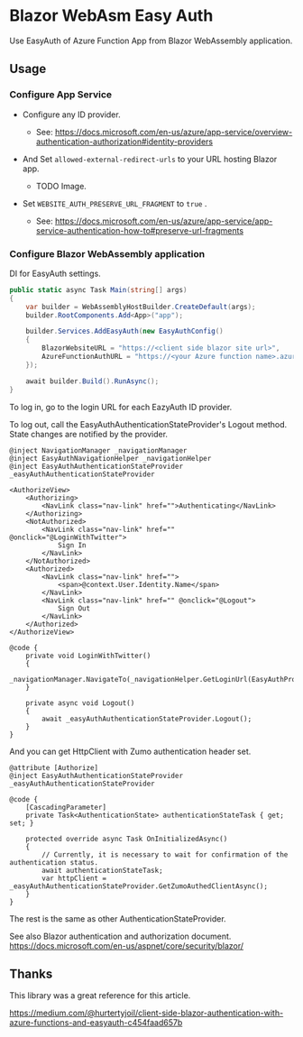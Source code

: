 # Blazor WebAsm Easy Auth

Use EasyAuth of Azure Function App from Blazor WebAssembly application.


## Usage

### Configure App Service

- Configure any ID provider.
	- See: https://docs.microsoft.com/en-us/azure/app-service/overview-authentication-authorization#identity-providers
- And Set `allowed-external-redirect-urls` to your URL hosting Blazor app.
	- TODO Image.

- Set `WEBSITE_AUTH_PRESERVE_URL_FRAGMENT` to  `true` .
	- See: 
https://docs.microsoft.com/en-us/azure/app-service/app-service-authentication-how-to#preserve-url-fragments


### Configure Blazor WebAssembly application

DI for EasyAuth settings.

```cs
public static async Task Main(string[] args)
{
    var builder = WebAssemblyHostBuilder.CreateDefault(args);
    builder.RootComponents.Add<App>("app");

    builder.Services.AddEasyAuth(new EasyAuthConfig()
    {
        BlazorWebsiteURL = "https://<client side blazor site url>",
        AzureFunctionAuthURL = "https://<your Azure function name>.azurewebsites.net",   
    });

    await builder.Build().RunAsync();
}
```

To log in, go to the login URL for each EazyAuth ID provider.

To log out, call the EasyAuthAuthenticationStateProvider's Logout method. State changes are notified by the provider.

```razor
@inject NavigationManager _navigationManager
@inject EasyAuthNavigationHelper _navigationHelper
@inject EasyAuthAuthenticationStateProvider _easyAuthAuthenticationStateProvider

<AuthorizeView>
    <Authorizing>
        <NavLink class="nav-link" href="">Authenticating</NavLink>
    </Authorizing>
    <NotAuthorized>
        <NavLink class="nav-link" href="" @onclick="@LoginWithTwitter">
            Sign In
        </NavLink>
    </NotAuthorized>
    <Authorized>
        <NavLink class="nav-link" href="">
            <span>@context.User.Identity.Name</span>
        </NavLink>
        <NavLink class="nav-link" href="" @onclick="@Logout">
            Sign Out
        </NavLink>
    </Authorized>
</AuthorizeView>

@code {
    private void LoginWithTwitter()
    {
        _navigationManager.NavigateTo(_navigationHelper.GetLoginUrl(EasyAuthProvider.Twitter));
    }

    private async void Logout()
    {
        await _easyAuthAuthenticationStateProvider.Logout();
    }
}
```

And you can get HttpClient with Zumo authentication header set.

```razor
@attribute [Authorize]
@inject EasyAuthAuthenticationStateProvider _easyAuthAuthenticationStateProvider

@code {
    [CascadingParameter]
    private Task<AuthenticationState> authenticationStateTask { get; set; }

    protected override async Task OnInitializedAsync()
    {
        // Currently, it is necessary to wait for confirmation of the authentication status.
        await authenticationStateTask;
        var httpClient = _easyAuthAuthenticationStateProvider.GetZumoAuthedClientAsync();
    }
}
```

The rest is the same as other AuthenticationStateProvider.

See also Blazor authentication and authorization document.
https://docs.microsoft.com/en-us/aspnet/core/security/blazor/


## Thanks

This library was a great reference for this article.

https://medium.com/@hurtertyjoil/client-side-blazor-authentication-with-azure-functions-and-easyauth-c454faad657b

